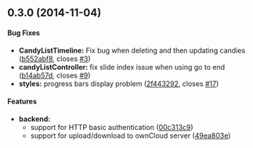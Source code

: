 <a name="0.3.0"></a>
## 0.3.0 (2014-11-04)


#### Bug Fixes

* **CandyListTimeline:** Fix bug when deleting and then updating candies ([b552abf8](https://github.com/ghachey/candy-basket/commit/b552abf8c185ccb498636908e8d7328d51af34eb), closes [#3](https://github.com/ghachey/candy-basket/issues/3))
* **candyListController:** fix slide index issue when using go to end ([b14ab57d](https://github.com/ghachey/candy-basket/commit/b14ab57dfaa330edc5c9267ab65285d323e27a35), closes [#9](https://github.com/ghachey/candy-basket/issues/9))
* **styles:** progress bars display problem ([2f443292](https://github.com/ghachey/candy-basket/commit/2f4432921d978863471a04a1ffc518047a2e4b1d), closes [#17](https://github.com/ghachey/candy-basket/issues/17))


#### Features

* **backend:**
  * support for HTTP basic authentication ([00c313c9](https://github.com/ghachey/candy-basket/commit/00c313c9fdf0b1a072f4d9f220a42889d9861654))
  * support for upload/download to ownCloud server ([49ea803e](https://github.com/ghachey/candy-basket/commit/49ea803e1a24a62cbbde0fa411667fa703c4073a))



